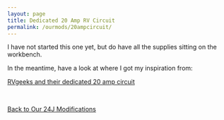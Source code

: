 ```yaml
---
layout: page
title: Dedicated 20 Amp RV Circuit
permalink: /ourmods/20ampcircuit/
---
```


I have not started this one yet, but do have all the supplies sitting on the workbench.

In the meantime, have a look at where I got my inspiration from:

[RVgeeks and their dedicated 20 amp circuit](https://www.youtube.com/watch?v=w1ZO5RxKoq8&t=407s)

<br>

[Back to Our 24J Modifications](/ourmods/)
